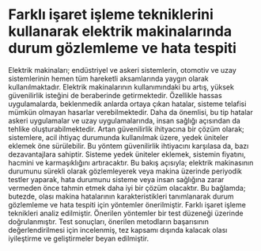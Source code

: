 # Farklı işaret işleme tekniklerini kullanarak elektrik makinalarında durum gözlemleme ve hata tespiti

Elektrik makinaları; endüstriyel ve askeri sistemlerin, otomotiv ve uzay sistemlerinin hemen tüm hareketli aksamlarında yaygın olarak kullanılmaktadır. Elektrik makinalarının kullanımındaki bu artış, yüksek güvenilirlik isteğini de beraberinde getirmektedir. Özellikle hassas uygulamalarda, beklenmedik anlarda ortaya çıkan hatalar, sisteme telafisi mümkün olmayan hasarlar verebilmektedir. Daha da önemlisi, bu tip hatalar askeri uygulamalar ve uzay uygulamalarında, insan sağlığı açısından da tehlike oluşturabilmektedir. Artan güvenilirlik ihityacına bir çözüm olarak; sistemlere, acil ihtiyaç durumunda kullanılmak üzere, yedek üniteler eklemek öne sürülebilir. Bu yöntem güvenilirlik ihtiyacını karşılasa da, bazı dezavantajlara sahiptir. Sisteme yedek üniteler eklemek, sistemin fiyatını, hacmini ve karmaşıklığını artıracaktır. Bu bakış açısıyla; elektrik makinasının durumunu sürekli olarak gözlemleyerek veya makina üzerinde periyodik testler yaparak, hata durumunu sisteme veya insan sağlığına zarar vermeden önce tahmin etmek daha iyi bir çözüm olacaktır. Bu bağlamda; butezde, olası makina hatalarının karakteristikleri tanımlanarak durum gözlemleme ve hata tespiti için yöntemler önerilmiştir. Farklı işaret işleme teknikleri analiz edilmiştir. Önerilen yöntemler bir test düzeneği üzerinde doğrulanmıştır. Test sonuçları, önerilen metodların başarısının değerlendirilmesi için incelenmiş, tez kapsamı dışında kalacak olası iyileştirme ve geliştirmeler beyan edilmiştir.
